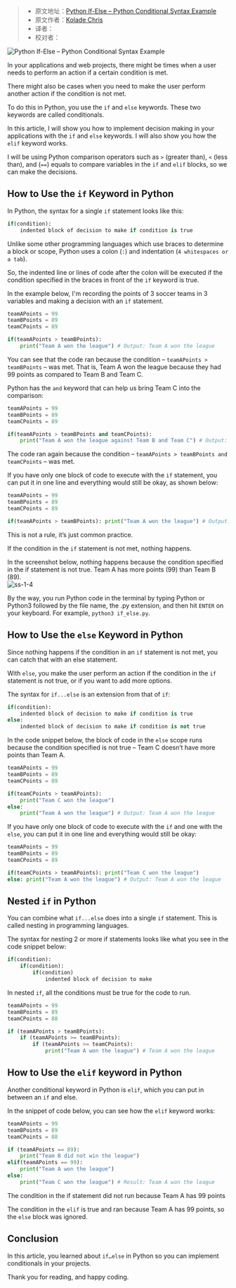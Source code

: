 > -  原文地址：[Python If-Else – Python Conditional Syntax Example](https://www.freecodecamp.org/news/python-if-else-python-conditional-syntax-example/)
> -  原文作者：[Kolade Chris](https://www.freecodecamp.org/news/author/kolade/)
> -  译者：
> -  校对者：

![Python If-Else – Python Conditional Syntax Example](https://www.freecodecamp.org/news/content/images/size/w2000/2022/02/py.png)

In your applications and web projects, there might be times when a user needs to perform an action if a certain condition is met.

There might also be cases when you need to make the user perform another action if the condition is not met.

To do this in Python, you use the `if` and `else` keywords. These two keywords are called conditionals.

In this article, I will show you how to implement decision making in your applications with the `if` and `else` keywords. I will also show you how the `elif` keyword works.

I will be using Python comparison operators such as `>` (greater than), `<` (less than), and (`==`) equals to compare variables in the `if` and `elif` blocks, so we can make the decisions.

## How to Use the `if` Keyword in Python

In Python, the syntax for a single `if` statement looks like this:

```py
if(condition):
    indented block of decision to make if condition is true
```

Unlike some other programming languages which use braces to determine a block or scope, Python uses a colon (`:`) and indentation (`4 whitespaces or a tab`).

So, the indented line or lines of code after the colon will be executed if the condition specified in the braces in front of the `if` keyword is true.

In the example below, I'm recording the points of 3 soccer teams in 3 variables and making a decision with an `if` statement.

```py
teamAPoints = 99
teamBPoints = 89
teamCPoints = 89

if(teamAPoints > teamBPoints):
    print("Team A won the league") # Output: Team A won the league
```

You can see that the code ran because the condition – `teamAPoints > teamBPoints` – was met. That is, Team A won the league because they had 99 points as compared to Team B and Team C.

Python has the `and` keyword that can help us bring Team C into the comparison:

```py
teamAPoints = 99
teamBPoints = 89
teamCPoints = 89

if(teamAPoints > teamBPoints and teamCPoints):
    print("Team A won the league against Team B and Team C") # Output: Team A won the league against Team B and Team C
```

The code ran again because the condition – `teamAPoints > teamBPoints and teamCPoints` – was met.

If you have only one block of code to execute with the `if` statement, you can put it in one line and everything would still be okay, as shown below:

```py
teamAPoints = 99
teamBPoints = 89
teamCPoints = 89

if(teamAPoints > teamBPoints): print("Team A won the league") # Output: Team A won the league
```

This is not a rule, it’s just common practice.

If the condition in the `if` statement is not met, nothing happens.

In the screenshot below, nothing happens because the condition specified in the if statement is not true. Team A has more points (99) than Team B (89).  
![ss-1-4](https://www.freecodecamp.org/news/content/images/2022/02/ss-1-4.png)

By the way, you run Python code in the terminal by typing Python or Python3 followed by the file name, the .py extension, and then hit `ENTER` on your keyboard. For example, `python3 if_else.py`.

## How to Use the `else` Keyword in Python

Since nothing happens if the condition in an `if` statement is not met, you can catch that with an else statement.

With `else`, you make the user perform an action if the condition in the `if` statement is not true, or if you want to add more options.

The syntax for `if...else` is an extension from that of `if`:

```py
if(condition):
    indented block of decision to make if condition is true
else:
    indented block of decision to make if condition is not true
```

In the code snippet below, the block of code in the `else` scope runs because the condition specified is not true – Team C doesn’t have more points than Team A.

```py
teamAPoints = 99
teamBPoints = 89
teamCPoints = 89

if(teamCPoints > teamAPoints):
    print("Team C won the league") 
else:
    print("Team A won the league") # Output: Team A won the league
```

If you have only one block of code to execute with the `if` and one with the `else`, you can put it in one line and everything would still be okay:

```py
teamAPoints = 99
teamBPoints = 89
teamCPoints = 89

if(teamCPoints > teamAPoints): print("Team C won the league") 
else: print("Team A won the league") # Output: Team A won the league
```

## Nested `if` in Python

You can combine what `if...else` does into a single `if` statement. This is called nesting in programming languages.

The syntax for nesting 2 or more if statements looks like what you see in the code snippet below:

```py
if(condition):
    if(condition):
        if(condition)
            indented block of decision to make
```

In nested `if`, all the conditions must be true for the code to run.

```py
teamAPoints = 99
teamBPoints = 89
teamCPoints = 88

if (teamAPoints > teamBPoints):
    if (teamAPoints >= teamBPoints):
        if (teamAPoints >= teamCPoints):
            print("Team A won the league") # Team A won the league
```

## How to Use the `elif` keyword in Python

Another conditional keyword in Python is `elif`, which you can put in between an `if` and else.

In the snippet of code below, you can see how the `elif` keyword works:

```py
teamAPoints = 99
teamBPoints = 89
teamCPoints = 88

if (teamAPoints == 89):
    print("Team B did not win the league")
elif(teamAPoints == 99):
    print("Team A won the league")
else:
    print("Team C won the league") # Result: Team A won the league
```

The condition in the if statement did not run because Team A has 99 points

The condition in the `elif` is true and ran because Team A has 99 points, so the `else` block was ignored.

## Conclusion

In this article, you learned about `if…else` in Python so you can implement conditionals in your projects.

Thank you for reading, and happy coding.
